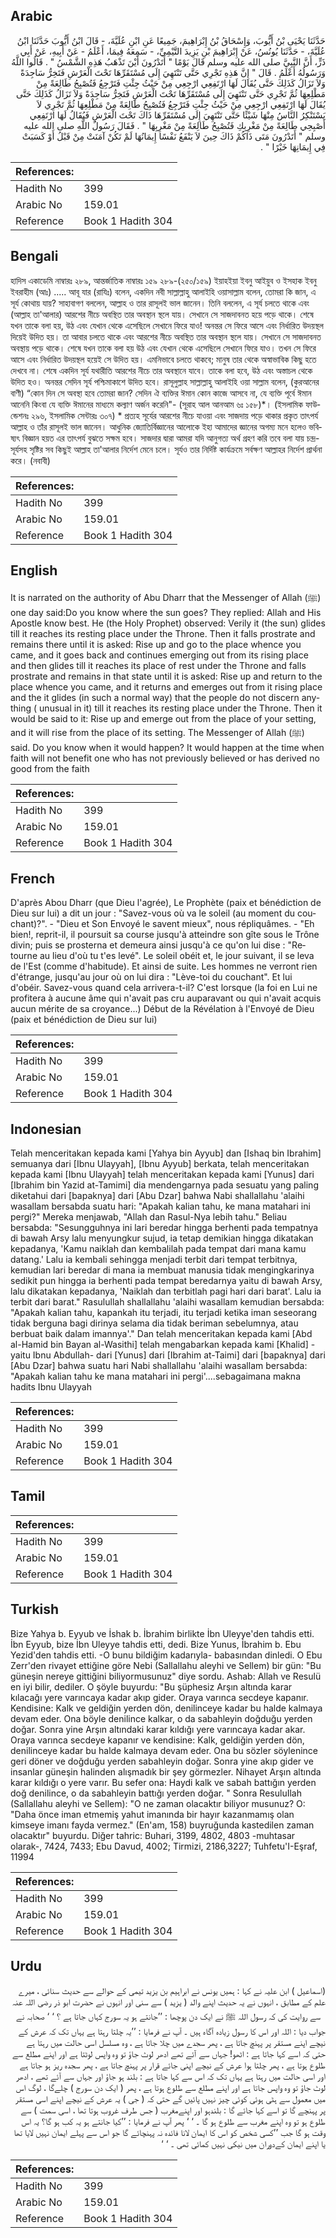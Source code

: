 ## Arabic


<div dir="rtl" lang="ar" style={{fontSize:'larger',backgroundColor:'#f8f9fa',padding:20}}>
حَدَّثَنَا يَحْيَى بْنُ أَيُّوبَ، وَإِسْحَاقُ بْنُ إِبْرَاهِيمَ، جَمِيعًا عَنِ ابْنِ عُلَيَّةَ، - قَالَ ابْنُ أَيُّوبَ حَدَّثَنَا ابْنُ عُلَيَّةَ، - حَدَّثَنَا يُونُسُ، عَنْ إِبْرَاهِيمَ بْنِ يَزِيدَ التَّيْمِيِّ، - سَمِعَهُ فِيمَا، أَعْلَمُ - عَنْ أَبِيهِ، عَنْ أَبِي ذَرٍّ، أَنَّ النَّبِيَّ صلى الله عليه وسلم قَالَ يَوْمًا ‏"‏ أَتَدْرُونَ أَيْنَ تَذْهَبُ هَذِهِ الشَّمْسُ ‏"‏ ‏.‏ قَالُوا اللَّهُ وَرَسُولُهُ أَعْلَمُ ‏.‏ قَالَ ‏"‏ إِنَّ هَذِهِ تَجْرِي حَتَّى تَنْتَهِيَ إِلَى مُسْتَقَرِّهَا تَحْتَ الْعَرْشِ فَتَخِرُّ سَاجِدَةً وَلاَ تَزَالُ كَذَلِكَ حَتَّى يُقَالَ لَهَا ارْتَفِعِي ارْجِعِي مِنْ حَيْثُ جِئْتِ فَتَرْجِعُ فَتُصْبِحُ طَالِعَةً مِنْ مَطْلِعِهَا ثُمَّ تَجْرِي حَتَّى تَنْتَهِيَ إِلَى مُسْتَقَرِّهَا تَحْتَ الْعَرْشِ فَتَخِرُّ سَاجِدَةً وَلاَ تَزَالُ كَذَلِكَ حَتَّى يُقَالَ لَهَا ارْتَفِعِي ارْجِعِي مِنْ حَيْثُ جِئْتِ فَتَرْجِعُ فَتُصْبِحُ طَالِعَةً مِنْ مَطْلِعِهَا ثُمَّ تَجْرِي لاَ يَسْتَنْكِرُ النَّاسُ مِنْهَا شَيْئًا حَتَّى تَنْتَهِيَ إِلَى مُسْتَقَرِّهَا ذَاكَ تَحْتَ الْعَرْشِ فَيُقَالُ لَهَا ارْتَفِعِي أَصْبِحِي طَالِعَةً مِنْ مَغْرِبِكِ فَتُصْبِحُ طَالِعَةً مِنْ مَغْرِبِهَا ‏"‏ ‏.‏ فَقَالَ رَسُولُ اللَّهِ صلى الله عليه وسلم ‏"‏ أَتَدْرُونَ مَتَى ذَاكُمْ ذَاكَ حِينَ لاَ يَنْفَعُ نَفْسًا إِيمَانُهَا لَمْ تَكُنْ آمَنَتْ مِنْ قَبْلُ أَوْ كَسَبَتْ فِي إِيمَانِهَا خَيْرًا ‏"‏ ‏.‏
</div>
<div style={{backgroundColor:'#f8f9fa',padding:20, marginBottom: 10}}><table> <thead> <tr> <th>References:</th> <th></th> </tr> </thead> <tbody><tr><td>Hadith No</td><td>399</td></tr><tr><td>Arabic No</td><td>159.01</td></tr><tr><td>Reference</td><td>Book 1 Hadith 304</td></tr></tbody></table></div>

## Bengali


<div dir="ltr" lang="bn" style={{fontSize:'larger',backgroundColor:'#f8f9fa',padding:20}}>
হাদিস একাডেমি নাম্বারঃ ২৮৯, আন্তর্জাতিক নাম্বারঃ ১৫৯ ২৮৯-(২৫০/১৫৯) ইয়াহইয়া ইবনু আইয়ুব ও ইসহাক ইবনু ইবরাহীম (আঃ) ..... আবূ যার (রাযিঃ) বলেন, একদিন নবী সাল্লাল্লাহু আলাইহি ওয়াসাল্লাম বলেন, তোমরা কি জান, এ সূর্য কোথায় যায়? সাহাবাগণ বললেন, আল্লাহ ও তার রাসূলই ভাল জানেন। তিনি বললেন, এ সূর্য চলতে থাকে এবং (আল্লাহ তা'আলার) আরশের নীচে অবস্থিত তার অবস্থান স্থলে যায়। সেখানে সে সাজদাবনত হয়ে পড়ে থাকে। শেষে যখন তাকে বলা হয়, উঠ এবং যেখান থেকে এসেছিলে সেখানে ফিরে যাও! অনন্তর সে ফিরে আসে এবং নির্ধারিত উদয়স্থল দিয়েই উদিত হয়। তা আবার চলতে থাকে এবং আরশের নীচে অবস্থিত তার অবস্থান স্থলে যায়। সেখানে সে সাজদাবনত অবস্থায় পড়ে থাকে। শেষে যখন তাকে বলা হয় উঠ এবং যেখান থেকে এসেছিলে সেখানে ফিরে যাও। তখন সে ফিরে আসে এবং নির্ধারিত উদয়স্থল হয়েই সে উদিত হয়। এমনিভাবে চলতে থাকবে; মানুষ তার থেকে অস্বাভাবিক কিছু হতে দেখবে না। শেষে একদিন সূর্য যথারীতি আরশের নীচে তার অবস্থানে যাবে। তাকে বলা হবে, উঠ এবং অস্তাচল থেকে উদিত হও। অনন্তর সেদিন সূর্য পশ্চিমাকাশে উদিত হবে। রাসূলুল্লাহ সাল্লাল্লাহু আলাইহি ওয়া সাল্লাম বলেন, (কুরআনের বাণী) “কোন দিন সে অবস্থা হবে তোমরা জান? সেদিন ঐ ব্যক্তির ঈমান কোন কাজে আসবে না, যে ব্যক্তি পূর্বে ঈমান আনেনি কিংবা যে ব্যক্তি ঈমানের মাধ্যমে কল্যাণ অর্জন করেনি"- (সূরাহ আল আনআম ৬ঃ ১৫৮)*। (ইসলামিক ফাউন্ডেশনঃ ২৯৬, ইসলামিক সেন্টারঃ ৩০৭) * প্রত্যহ সূর্যের আরশের নীচে যাওয়া এবং সাজদায় পড়ে থাকার প্রকৃত তাৎপর্য আল্লাহ ও তাঁর রাসূলই ভাল জানেন। আধুনিক জ্যোতির্বিজ্ঞানের আলোকে ইহা আমাদের জ্ঞানের অগম্য মনে হলেও ভবিষ্যৎ বিজ্ঞান হয়ত এর তাৎপর্য বুঝতে সক্ষম হবে। সাজদার দ্বারা আমরা যদি আনুগত্য অর্থ গ্রহণ করি তবে বলা যায় চন্দ্র-সূর্যসহ সৃষ্টির সব কিছুই আল্লাহ তা'আলার নির্দেশ মেনে চলে। সূর্যও তার নির্দিষ্ট কার্যক্রমে সর্বক্ষণ আল্লাহর নির্দেশ প্রার্থনা করে। (নবাবী)
</div>
<div style={{backgroundColor:'#f8f9fa',padding:20, marginBottom: 10}}><table> <thead> <tr> <th>References:</th> <th></th> </tr> </thead> <tbody><tr><td>Hadith No</td><td>399</td></tr><tr><td>Arabic No</td><td>159.01</td></tr><tr><td>Reference</td><td>Book 1 Hadith 304</td></tr></tbody></table></div>

## English


<div dir="ltr" lang="en" style={{fontSize:'larger',backgroundColor:'#f8f9fa',padding:20}}>
It is narrated on the authority of Abu Dharr that the Messenger of Allah (ﷺ) one day said:Do you know where the sun goes? They replied: Allah and His Apostle know best. He (the Holy Prophet) observed: Verily it (the sun) glides till it reaches its resting place under the Throne. Then it falls prostrate and remains there until it is asked: Rise up and go to the place whence you came, and it goes back and continues emerging out from its rising place and then glides till it reaches its place of rest under the Throne and falls prostrate and remains in that state until it is asked: Rise up and return to the place whence you came, and it returns and emerges out from it rising place and the it glides (in such a normal way) that the people do not discern anything ( unusual in it) till it reaches its resting place under the Throne. Then it would be said to it: Rise up and emerge out from the place of your setting, and it will rise from the place of its setting. The Messenger of Allah (ﷺ) said. Do you know when it would happen? It would happen at the time when faith will not benefit one who has not previously believed or has derived no good from the faith
</div>
<div style={{backgroundColor:'#f8f9fa',padding:20, marginBottom: 10}}><table> <thead> <tr> <th>References:</th> <th></th> </tr> </thead> <tbody><tr><td>Hadith No</td><td>399</td></tr><tr><td>Arabic No</td><td>159.01</td></tr><tr><td>Reference</td><td>Book 1 Hadith 304</td></tr></tbody></table></div>

## French


<div dir="ltr" lang="fr" style={{fontSize:'larger',backgroundColor:'#f8f9fa',padding:20}}>
D'après Abou Dharr (que Dieu l'agrée), Le Prophète (paix et bénédiction de Dieu sur lui) a dit un jour : "Savez-vous où va le soleil (au moment du couchant)?". - "Dieu et Son Envoyé le savent mieux", nous répliquâmes. - "Eh bien!, reprit-il, il poursuit sa course jusqu'à atteindre son gîte sous le Trône divin; puis se prosterna et demeura ainsi jusqu'à ce qu'on lui dise : "Retourne au lieu d'où tu t'es levé". Le soleil obéit et, le jour suivant, il se leva de l'Est (comme d'habitude). Et ainsi de suite. Les hommes ne verront rien d'étrange, jusqu'au jour où on lui dira : "Lève-toi du couchant". Et lui d'obéir. Savez-vous quand cela arrivera-t-il? C'est lorsque (la foi en Lui ne profitera à aucune âme qui n'avait pas cru auparavant ou qui n'avait acquis aucun mérite de sa croyance...) Début de la Révélation à l'Envoyé de Dieu (paix et bénédiction de Dieu sur lui)
</div>
<div style={{backgroundColor:'#f8f9fa',padding:20, marginBottom: 10}}><table> <thead> <tr> <th>References:</th> <th></th> </tr> </thead> <tbody><tr><td>Hadith No</td><td>399</td></tr><tr><td>Arabic No</td><td>159.01</td></tr><tr><td>Reference</td><td>Book 1 Hadith 304</td></tr></tbody></table></div>

## Indonesian


<div dir="ltr" lang="id" style={{fontSize:'larger',backgroundColor:'#f8f9fa',padding:20}}>
Telah menceritakan kepada kami [Yahya bin Ayyub] dan [Ishaq bin Ibrahim] semuanya dari [Ibnu Ulayyah], [Ibnu Ayyub] berkata, telah menceritakan kepada kami [Ibnu Ulayyah] telah menceritakan kepada kami [Yunus] dari [Ibrahim bin Yazid at-Tamimi] dia mendengarnya pada sesuatu yang paling diketahui dari [bapaknya] dari [Abu Dzar] bahwa Nabi shallallahu 'alaihi wasallam bersabda suatu hari: "Apakah kalian tahu, ke mana matahari ini pergi?" Mereka menjawab, "Allah dan Rasul-Nya lebih tahu." Beliau bersabda: "Sesungguhnya ini lari beredar hingga berhenti pada tempatnya di bawah Arsy lalu menyungkur sujud, ia tetap demikian hingga dikatakan kepadanya, 'Kamu naiklah dan kembalilah pada tempat dari mana kamu datang.' Lalu ia kembali sehingga menjadi terbit dari tempat terbitnya, kemudian lari beredar di mana ia membuat manusia tidak mengingkarinya sedikit pun hingga ia berhenti pada tempat beredarnya yaitu di bawah Arsy, lalu dikatakan kepadanya, 'Naiklah dan terbitlah pagi hari dari barat'. Lalu ia terbit dari barat." Rasulullah shallallahu 'alaihi wasallam kemudian bersabda: "Apakah kalian tahu, kapankah itu terjadi, itu terjadi ketika iman seseorang tidak berguna bagi dirinya selama dia tidak beriman sebelumnya, atau berbuat baik dalam imannya'." Dan telah menceritakan kepada kami [Abd al-Hamid bin Bayan al-Wasithi] telah mengabarkan kepada kami [Khalid] -yaitu Ibnu Abdullah- dari [Yunus] dari [Ibrahim at-Taimi] dari [bapaknya] dari [Abu Dzar] bahwa suatu hari Nabi shallallahu 'alaihi wasallam bersabda: "Apakah kalian tahu ke mana matahari ini pergi'....sebagaimana makna hadits Ibnu Ulayyah
</div>
<div style={{backgroundColor:'#f8f9fa',padding:20, marginBottom: 10}}><table> <thead> <tr> <th>References:</th> <th></th> </tr> </thead> <tbody><tr><td>Hadith No</td><td>399</td></tr><tr><td>Arabic No</td><td>159.01</td></tr><tr><td>Reference</td><td>Book 1 Hadith 304</td></tr></tbody></table></div>

## Tamil


<div dir="ltr" lang="ta" style={{fontSize:'larger',backgroundColor:'#f8f9fa',padding:20}}>

</div>
<div style={{backgroundColor:'#f8f9fa',padding:20, marginBottom: 10}}><table> <thead> <tr> <th>References:</th> <th></th> </tr> </thead> <tbody><tr><td>Hadith No</td><td>399</td></tr><tr><td>Arabic No</td><td>159.01</td></tr><tr><td>Reference</td><td>Book 1 Hadith 304</td></tr></tbody></table></div>

## Turkish


<div dir="ltr" lang="tr" style={{fontSize:'larger',backgroundColor:'#f8f9fa',padding:20}}>
Bize Yahya b. Eyyub ve İshak b. İbrahim birlikte İbn Uleyye'den tahdis etti. İbn Eyyub, bize İbn Uleyye tahdis etti, dedi. Bize Yunus, İbrahim b. Ebu Yezid'den tahdis etti. -O bunu bildiğim kadarıyla- babasından dinledi. O Ebu Zerr'den rivayet ettiğine göre Nebi (Sallallahu aleyhi ve Sellem) bir gün: "Bu güneşin nereye gittiğini biliyormusunuz" diye sordu. Ashab: Allah ve Resulü en iyi bilir, dediler. O şöyle buyurdu: "Bu şüphesiz Arşın altında karar kılacağı yere varıncaya kadar akıp gider. Oraya varınca secdeye kapanır. Kendisine: Kalk ve geldiğin yerden dön, denilinceye kadar bu halde kalmaya devam eder. Ona böyle denilince kalkar, o da sabahleyin doğduğu yerden doğar. Sonra yine Arşın altındaki karar kıldığı yere varıncaya kadar akar. Oraya varınca secdeye kapanır ve kendisine: Kalk, geldiğin yerden dön, denilinceye kadar bu halde kalmaya devam eder. Ona bu sözler söylenince geri döner ve doğduğu yerden sabahleyin doğar. Sonra yine akıp gider ve insanlar güneşin halinden alışmadık bir şey görmezler. Nihayet Arşın altında karar kıldığı o yere varır. Bu sefer ona: Haydi kalk ve sabah battığın yerden doğ denilince, o da sabahleyin battığı yerden doğar. " Sonra ResuluIlah (Sallallahu aleyhi ve Sellem): "O ne zaman olacaktır biliyor musunuz? O: "Daha önce iman etmemiş yahut imanında bir hayır kazanmamış olan kimseye imanı fayda vermez." (En'am, 158) buyruğunda kastedilen zaman olacaktır" buyurdu. Diğer tahric: Buhari, 3199, 4802, 4803 -muhtasar olarak-, 7424, 7433; Ebu Davud, 4002; Tirmizi, 2186,3227; Tuhfetu'I-Eşraf, 11994
</div>
<div style={{backgroundColor:'#f8f9fa',padding:20, marginBottom: 10}}><table> <thead> <tr> <th>References:</th> <th></th> </tr> </thead> <tbody><tr><td>Hadith No</td><td>399</td></tr><tr><td>Arabic No</td><td>159.01</td></tr><tr><td>Reference</td><td>Book 1 Hadith 304</td></tr></tbody></table></div>

## Urdu


<div dir="rtl" lang="ur" style={{fontSize:'larger',backgroundColor:'#f8f9fa',padding:20}}>
(اسماعیل ) ابن علیہ نے کہا : ہمیں یونس نے ابراہیم بن یزید تیمی کے حوالے سے حدیث سنائی ، میرے علم کے مطابق ، انہوں نے یہ حدیث اپنے والد ( یزید ) سے سنی اور انہوں نے حضرت ابو ذر ‌رضی ‌اللہ ‌عنہ ‌ ‌ سے روایت کی کہ رسول اللہ ﷺ نے ایک دن پوچھا : ’’جانتے ہو یہ سورج کہاں جاتا ہے ؟ ‘ ‘ صحابہ نے جواب دیا : اللہ اور اس کا رسول زیادہ آگاہ ہیں ۔ آپ نے فرمایا : ’’یہ چلتا رہتا ہے یہاں تک کہ عرش کے نیچے اپنے مستقر پر پہنچ جاتا ہے ، پھر سجدے میں چلا جاتا ہے ، وہ مسلسل اسی حالت میں رہتا ہے حتی کہ اسے کہا جاتا ہے : اٹھو! جہاں سے آئے تھے ادھر لوٹ جاؤ تو وہ واپس لوٹتا ہے اور اپنے مطلع سے طلوع ہوتا ہے ، پھر چلتا ہوا عرش کے نیچے اپنی جائے قرار پر پہنچ جاتا ہے ، پھر سجدہ ریز ہو جاتا ہے اور اسی حالت میں رہتا ہے یہاں تک کہ اس سے کہا جاتا ہے : بلند ہو جاؤ اور جہاں سے آئے تھے ، ادھر لوٹ جاؤ تو وہ واپس جاتا ہے اور اپنے مطلع سے طلوع ہوتا ہے ، پھر ( ایک دن سورج ) چلےگا ، لوگ اس میں معمول سے ہٹی ہوئی کوئی چیز نہیں پائیں گے حتی کہ ( جی ) یہ عرش کے نیچے اپنے اسی مستقر پر پہنچے گا تو اسے کہا جائے گا : بلندہو اور اپنےمغرب ( جس طرف غروب ہوتا تھا ، اسی سمت ) سے طلوع ہو تو وہ اپنے مغرب سے طلوع ہو گا ۔ ‘ ‘ پھر آپ نے فرمایا : ’’کیا جانتے ہو یہ کب ہو گا؟ یہ اس وقت ہو گا جب ’’کسی شخص کو اس کا ایمان لانا فائدہ نہ پہنچائے گا جو اس سے پہلے ایمان نہیں لایا تھا یا اپنے ایمان کےدوران میں نیکی نہیں کمائی تھی ۔ ‘ ‘
</div>
<div style={{backgroundColor:'#f8f9fa',padding:20, marginBottom: 10}}><table> <thead> <tr> <th>References:</th> <th></th> </tr> </thead> <tbody><tr><td>Hadith No</td><td>399</td></tr><tr><td>Arabic No</td><td>159.01</td></tr><tr><td>Reference</td><td>Book 1 Hadith 304</td></tr></tbody></table></div>